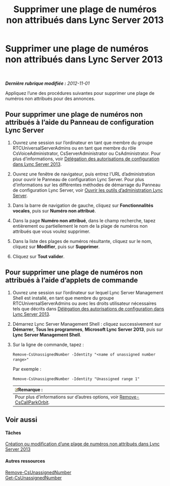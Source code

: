 ﻿---
title: Supprimer une plage de numéros non attribués dans Lync Server 2013
TOCTitle: Supprimer une plage de numéros non attribués dans Lync Server 2013
ms:assetid: a8141bfb-b94d-4d0f-a7a9-2e60d10b103a
ms:mtpsurl: https://technet.microsoft.com/fr-fr/library/Gg182565(v=OCS.15)
ms:contentKeyID: 49298471
ms.date: 05/20/2016
mtps_version: v=OCS.15
ms.translationtype: HT
---

# Supprimer une plage de numéros non attribués dans Lync Server 2013

 

_**Dernière rubrique modifiée :** 2012-11-01_

Appliquez l’une des procédures suivantes pour supprimer une plage de numéros non attribués pour des annonces.

## Pour supprimer une plage de numéros non attribués à l’aide du Panneau de configuration Lync Server

1.  Ouvrez une session sur l’ordinateur en tant que membre du groupe RTCUniversalServerAdmins ou en tant que membre du rôle CsVoiceAdministrator, CsServerAdministrator ou CsAdministrator. Pour plus d’informations, voir [Délégation des autorisations de configuration dans Lync Server 2013](lync-server-2013-delegate-setup-permissions.md).

2.  Ouvrez une fenêtre de navigateur, puis entrez l’URL d’administration pour ouvrir le Panneau de configuration Lync Server. Pour plus d’informations sur les différentes méthodes de démarrage du Panneau de configuration Lync Server, voir [Ouvrir les outils d’administration Lync Server](lync-server-2013-open-lync-server-administrative-tools.md).

3.  Dans la barre de navigation de gauche, cliquez sur **Fonctionnalités vocales**, puis sur **Numéro non attribué**.

4.  Dans la page **Numéro non attribué**, dans le champ recherche, tapez entièrement ou partiellement le nom de la plage de numéros non attribués que vous voulez supprimer.

5.  Dans la liste des plages de numéros résultante, cliquez sur le nom, cliquez sur **Modifier**, puis sur **Supprimer**.

6.  Cliquez sur **Tout valider**.

## Pour supprimer une plage de numéros non attribués à l’aide d’applets de commande

1.  Ouvrez une session sur l’ordinateur sur lequel Lync Server Management Shell est installé, en tant que membre du groupe RTCUniversalServerAdmins ou avec les droits utilisateur nécessaires tels que décrits dans [Délégation des autorisations de configuration dans Lync Server 2013](lync-server-2013-delegate-setup-permissions.md).

2.  Démarrez Lync Server Management Shell : cliquez successivement sur **Démarrer**, **Tous les programmes**, **Microsoft Lync Server 2013**, puis sur **Lync Server Management Shell**.

3.  Sur la ligne de commande, tapez :
    
        Remove-CsUnassignedNumber -Identity "<name of unassigned number range>" 
    
    Par exemple :
    
        Remove-CsUnassignedNumber -Identity "Unassigned range 1"
    
    <table>
    <thead>
    <tr class="header">
    <th><img src="images/Gg398920.note(OCS.15).gif" title="note" alt="note" />Remarque :</th>
    </tr>
    </thead>
    <tbody>
    <tr class="odd">
    <td>Pour plus d’informations sur d’autres options, voir <a href="remove-cscallparkorbit.md">Remove-CsCallParkOrbit</a>.</td>
    </tr>
    </tbody>
    </table>


## Voir aussi

#### Tâches

[Création ou modification d’une plage de numéros non attribués dans Lync Server 2013](lync-server-2013-create-or-modify-an-unassigned-number-range.md)  

#### Autres ressources

[Remove-CsUnassignedNumber](remove-csunassignednumber.md)  
[Get-CsUnassignedNumber](get-csunassignednumber.md)


